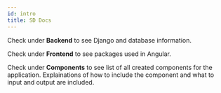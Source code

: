 ```yaml
---
id: intro
title: SD Docs
---
```


Check under **Backend** to see Django and database information.

Check under **Frontend** to see packages used in Angular.

Check under **Components** to see list of all created components for the application. Explainations of how to include the component and what to input and output are included.

